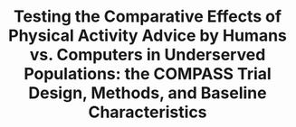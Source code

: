 ---
name: "Testing The Comparative Effects Of Physical"
title: "Testing the Comparative Effects of Physical Activity Advice by Humans vs. Computers in Underserved Populations:
	           the COMPASS Trial Design, Methods, and Baseline Characteristics"
project: null
event: "Contemporary Clinical Trials, 61, 115-125"
authors:
- name: "King, A."
- name: "Campero, I."
- name: "Sheats, J."
- name: "Sweet, C."
- name: "Garcia, D."
- name: "Chazaro, A."
- name: "Blanco, G."
- name: "Fierros, F."
- name: "Diaz, J."
- name: "Done, M."
- name: "Hauser, M."
- name: "Ahn, D."
- name: "Fernandez, J."
- name: "Bickmore, T."
year: 2017
resources: null
external_url: null
draft: false
---